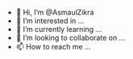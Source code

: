 - 👋 Hi, I’m @AsmaulZikra
- 👀 I’m interested in ...
- 🌱 I’m currently learning ...
- 💞️ I’m looking to collaborate on ...
- 📫 How to reach me ...

<!---
AsmaulZikra/AsmaulZikra is a ✨ special ✨ repository because its `README.md` (this file) appears on your GitHub profile.
You can click the Preview link to take a look at your changes.
--->
